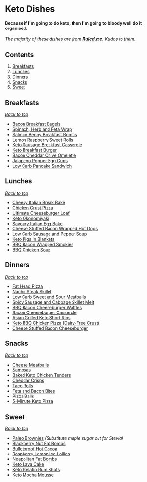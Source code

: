 # Keto Dishes
#### Because if I'm going to do keto, then I'm going to bloody well do it organised.

*The majority of these dishes are from* ***[Ruled.me](https://www.ruled.me/keto-recipes/).*** *Kudos to them.*

## Contents
1. [Breakfasts](#breakfasts)
2. [Lunches](#lunches)
3. [Dinners](#dinners)
4. [Snacks](#snacks)
5. [Sweet](#sweet)

## Breakfasts
*[Back to top](#keto-dishes)*
- [Bacon Breakfast Bagels](https://www.ruled.me/bacon-breakfast-bagels/)
- [Spinach, Herb and Feta Wrap](https://www.ruled.me/spinach-herb-feta-wrap/)
- [Salmon Benny Breakfast Bombs](https://www.ruled.me/salmon-benny-breakfast-bombs/)
- [Lemon Raspberry Sweet Rolls](https://www.ruled.me/lemon-raspberry-sweet-rolls/)
- [Keto Sausage Breakfast Casserole](https://www.ruled.me/keto-sausage-breakfast-casserole/)
- [Keto Breakfast Burger](https://www.ruled.me/keto-breakfast-burger/)
- [Bacon Cheddar Chive Omelette](https://www.ruled.me/bacon-cheddar-chive-omelette/)
- [Jalapeno Popper Egg Cups](https://www.ruled.me/jalapeno-popper-egg-cups/)
- [Low Carb Pancake Sandwich](https://www.ruled.me/low-carb-pancake-sandwich/)

## Lunches
*[Back to top](#keto-dishes)*
- [Cheesy Italian Break Bake](https://www.ruled.me/italian-cheesy-bread-bake/)
- [Chicken Crust Pizza](https://www.ruled.me/buffalo-chicken-crust-pizza/)
- [Ultimate Cheeseburger Loaf](https://www.ruled.me/ultimate-cheeseburger-loaf/)
- [Keto Okonomiyaki](https://www.ruled.me/keto-okonomiyaki/)
- [Savoury Italian Egg Bake](https://www.ruled.me/savory-italian-egg-bake/)
- [Cheese Stuffed Bacon Wrapped Hot Dogs](https://www.ruled.me/cheese-stuffed-bacon-wrapped-hot-dogs/)
- [Low Carb Sausage and Pepper Soup](https://www.ruled.me/low-carb-sausage-and-pepper-soup/)
- [Keto Pigs in Blankets](https://www.ruled.me/keto-pigs-blanket/)
- [BBQ Bacon Wrapped Smokies](https://www.ruled.me/bbq-bacon-wrapped-smokies/)
- [BBQ Chicken Soup](https://www.ruled.me/bbq-chicken-soup/)

## Dinners
*[Back to top](#keto-dishes)*
- [Fat Head Pizza](http://www.ditchthecarbs.com/2015/04/23/fat-head-pizza/)
- [Nacho Steak Skillet](https://www.ruled.me/nacho-steak-skillet/)
- [Low Carb Sweet and Sour Meatballs](https://www.ruled.me/low-carb-sweet-and-sour-meatballs/)
- [Spicy Sausage and Cabbage Skillet Melt](https://www.ruled.me/spicy-sausage-cabbage-skillet-melt/)
- [BBQ Bacon Cheeseburger Waffles](https://www.ruled.me/bbq-bacon-cheeseburger-waffles/)
- [Bacon Cheeseburger Casserole](https://www.ruled.me/bacon-cheeseburger-casserole/)
- [Asian Grilled Keto Short Ribs](https://www.ruled.me/asian-grilled-keto-short-ribs/)
- [Keto BBQ Chicken Pizza (Dairy-Free Crust)](https://www.ruled.me/keto-bbq-chicken-pizza-dairy-free-crust/)
- [Cheese Stuffed Bacon Cheeseburger](https://www.ruled.me/cheese-stuffed-bacon-cheeseburger/)

## Snacks
*[Back to top](#keto-dishes)*
- [Cheese Meatballs](https://www.fatforweightloss.com.au/recipe/keto-cheese-meatballs/)
- [Samosas](http://simplysohealthy.com/low-carb-indian-vegetable-samosas/)
- [Baked Keto Chicken Tenders](https://www.ketoconnect.net/recipe/keto-chicken-tenders/)
- [Cheddar Crisps](http://www.wickedstuffed.com/keto-recipes/dippable-crispy-cheddar-cheese-chips/)
- [Taco Rolls](http://www.wickedstuffed.com/keto-recipes/cheddar-wrapped-taco-rolls-keto-grain-free/)
- [Feta and Bacon Bites](https://www.ruled.me/feta-bacon-bites/)
- [Pizza Balls](https://www.ruled.me/savory-pizza-fat-bombs/)
- [5-Minute Keto Pizza](https://www.ruled.me/5-minute-keto-pizza/)

## Sweet
*[Back to top](#keto-dishes)*
- [Paleo Brownies](https://draxe.com/recipe/paleo-brownies-recipe/) *(Substitute maple sugar out for Stevia)*
- [Blackberry Nut Fat Bombs](http://lowcarbediem.com/blackberry-nut-fat-bomb-recipe/)
- [Bulletproof Hot Cocoa](https://makan.ch/recipe/bulletproof-hot-cocoa/)
- [Raspberry Lemon Ice Lollies](https://www.ruled.me/raspberry-lemon-popsicles/)
- [Neapolitan Fat Bombs](https://www.ruled.me/neapolitan-fat-bombs/)
- [Keto Lava Cake](https://www.tasteaholics.com/recipes/low-carb-keto/keto-lava-cake/)
- [Keto Gelatin Rum Shots](https://www.ruled.me/keto-gelatin-rum-shots/)
- [Keto Mocha Mousse](https://www.ruled.me/keto-mocha-mousse/)
